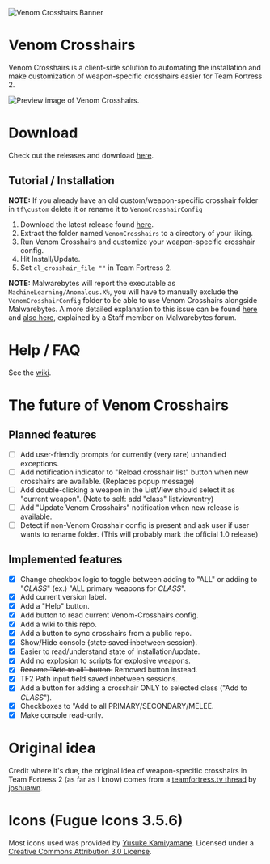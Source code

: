 ![Venom Crosshairs Banner](https://i.imgur.com/8APZtdT.png)

# Venom Crosshairs
Venom Crosshairs is a client-side solution to automating the installation and make customization of weapon-specific crosshairs easier for Team Fortress 2.

![Preview image of Venom Crosshairs.](https://i.imgur.com/meiHtPk.png)

# Download
Check out the releases and download [here](https://github.com/hbivnm/Venom-Crosshairs/releases).

## Tutorial / Installation
**NOTE:** If you already have an old custom/weapon-specific crosshair folder in `tf\custom` delete it or rename it to `VenomCrosshairConfig`

1. Download the latest release found [here](https://github.com/hbivnm/Venom-Crosshairs/releases).
2. Extract the folder named `VenomCrosshairs` to a directory of your liking.
3. Run Venom Crosshairs and customize your weapon-specific crosshair config.
4. Hit Install/Update.
5. Set `cl_crosshair_file ""` in Team Fortress 2.

**NOTE:** Malwarebytes will report the executable as `MachineLearning/Anomalous.X%`, you will have to manually exclude the `VenomCrosshairConfig` folder to be able to use Venom Crosshairs alongside Malwarebytes. A more detailed explanation to this issue can be found [here](https://forums.malwarebytes.com/topic/271784-machinelearninganomalous100-all-my-c-projects/) and [also here](https://forums.malwarebytes.com/topic/238670-machinelearninganomalous-detections-and-explanation/), explained by a Staff member on Malwarebytes forum.

# Help / FAQ
See the [wiki](https://github.com/hbivnm/Venom-Crosshairs/wiki).

# The future of Venom Crosshairs
## Planned features
- [ ] Add user-friendly prompts for currently (very rare) unhandled exceptions.
- [ ] Add notification indicator to "Reload crosshair list" button when new crosshairs are available. (Replaces popup message)
- [ ] Add double-clicking a weapon in the ListView should select it as "current weapon". (Note to self: add "class" listviewentry)
- [ ] Add "Update Venom Crosshairs" notification when new release is available.
- [ ] Detect if non-Venom Crosshair config is present and ask user if user wants to rename folder. (This will probably mark the official 1.0 release)

## Implemented features
- [x] Change checkbox logic to toggle between adding to "ALL" or adding to "_CLASS_" (ex.) "ALL primary weapons for _CLASS_".
- [x] Add current version label.
- [x] Add a "Help" button.
- [x] Add button to read current Venom-Crosshairs config.
- [x] Add a wiki to this repo.
- [x] Add a button to sync crosshairs from a public repo.
- [x] Show/Hide console ~~(state saved inbetween session)~~.
- [x] Easier to read/understand state of installation/update.
- [x] Add no explosion to scripts for explosive weapons.
- [x] ~~Rename "Add to all" button.~~ Removed button instead.
- [x] TF2 Path input field saved inbetween sessions.
- [x] Add a button for adding a crosshair ONLY to selected class ("Add to *CLASS*").
- [x] Checkboxes to "Add to all PRIMARY/SECONDARY/MELEE.
- [x] Make console read-only.

# Original idea
Credit where it's due, the original idea of weapon-specific crosshairs in Team Fortress 2 (as far as I know) comes from a [teamfortress.tv thread](https://www.teamfortress.tv/30866/guide-weapon-specific-custom-crosshairs) by [joshuawn](https://www.teamfortress.tv/user/joshuawn).

# Icons (Fugue Icons 3.5.6)
Most icons used was provided by [Yusuke Kamiyamane](http://p.yusukekamiyamane.com/). Licensed under a [Creative Commons Attribution 3.0 License](https://creativecommons.org/licenses/by/3.0/).
